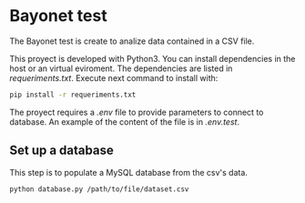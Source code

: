 # Bayonet test
The Bayonet test is create to analize data contained in a CSV file.

This proyect is developed with Python3. You can install dependencies in the host or an virtual eviroment. The dependencies are listed in *requeriments.txt*. Execute next command to install with:
```bash
pip install -r requeriments.txt
```

The proyect requires a *.env* file to provide parameters to connect to database. An example of the content of the file is in *.env.test*.

## Set up a database
This step is to populate a MySQL database from the csv's data.

```bash
python database.py /path/to/file/dataset.csv
```
